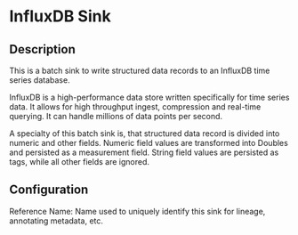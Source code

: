 
# InfluxDB Sink

Description
---
This is a batch sink to write structured data records to an InfluxDB time series database.

InfluxDB is a high-performance data store written specifically for time series data. It allows 
for high throughput ingest, compression and real-time querying. It can handle millions of data 
points per second. 

A specialty of this batch sink is, that structured data record is divided into numeric and other 
fields. Numeric field values are transformed into Doubles and persisted as a measurement field.
String field values are persisted as tags, while all other fields are ignored.

Configuration
---
Reference Name: Name used to uniquely identify this sink for lineage, annotating metadata, etc.
